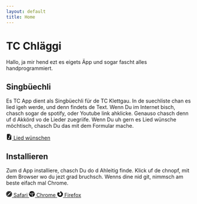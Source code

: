 ```yaml
---
layout: default
title: Home
---
```

# TC Chläggi

Hallo, ja mir hend ezt es eigets Äpp und sogar fascht alles handprogrammiert.

## Singbüechli

Es TC App dient als Singbüechli für de TC Klettgau. In de suechliste chan es lied igeh werde, und denn findets de Text. Wenn Du im Internet bisch, chasch sogar de spotify, oder Youtube link ahklicke. Genauso chasch denn uf d Akkörd vo de Lieder zuegriife. Wenn Du uh gern es Lied wünsche möchtisch, chasch Du das mit dem Formular mache.

<a href="https://hafen.swisscloudhosting.ch/apps/forms/s/8JPtHedtboKwjwMcMr7F2xqP" class="btn btn-secondary" target="_blank">
    <svg xmlns="http://www.w3.org/2000/svg" width="16" height="16" fill="currentColor" class="bi bi-file-earmark-music-fill" viewBox="0 0 16 16">
        <path d="M9.293 0H4a2 2 0 0 0-2 2v12a2 2 0 0 0 2 2h8a2 2 0 0 0 2-2V4.707A1 1 0 0 0 13.707 4L10 .293A1 1 0 0 0 9.293 0zM9.5 3.5v-2l3 3h-2a1 1 0 0 1-1-1zM11 6.64v1.75l-2 .5v3.61c0 .495-.301.883-.662 1.123C7.974 13.866 7.499 14 7 14c-.5 0-.974-.134-1.338-.377-.36-.24-.662-.628-.662-1.123s.301-.883.662-1.123C6.026 11.134 6.501 11 7 11c.356 0 .7.068 1 .196V6.89a1 1 0 0 1 .757-.97l1-.25A1 1 0 0 1 11 6.64z"></path>
    </svg>
    Lied wünschen
</a>

## Installieren

Zum d App installiere, chasch Du do d Ahleitig finde. Klick uf de chnopf, mit dem Browser wo du jezt grad bruchsch. Wenns dine nid git, nimmsch am beste eifach mal Chrome.

<a href="/install/safari.html" class="btn btn-secondary">
    <svg xmlns="http://www.w3.org/2000/svg" width="16" height="16" fill="currentColor" class="bi bi-browser-safari" viewBox="0 0 16 16">
  		<path d="M8 16A8 8 0 1 0 8 0a8 8 0 0 0 0 16Zm.25-14.75v1.5a.25.25 0 0 1-.5 0v-1.5a.25.25 0 0 1 .5 0Zm0 12v1.5a.25.25 0 1 1-.5 0v-1.5a.25.25 0 1 1 .5 0ZM4.5 1.938a.25.25 0 0 1 .342.091l.75 1.3a.25.25 0 0 1-.434.25l-.75-1.3a.25.25 0 0 1 .092-.341Zm6 10.392a.25.25 0 0 1 .341.092l.75 1.299a.25.25 0 1 1-.432.25l-.75-1.3a.25.25 0 0 1 .091-.34ZM2.28 4.408l1.298.75a.25.25 0 0 1-.25.434l-1.299-.75a.25.25 0 0 1 .25-.434Zm10.392 6 1.299.75a.25.25 0 1 1-.25.434l-1.3-.75a.25.25 0 0 1 .25-.434ZM1 8a.25.25 0 0 1 .25-.25h1.5a.25.25 0 0 1 0 .5h-1.5A.25.25 0 0 1 1 8Zm12 0a.25.25 0 0 1 .25-.25h1.5a.25.25 0 1 1 0 .5h-1.5A.25.25 0 0 1 13 8ZM2.03 11.159l1.298-.75a.25.25 0 0 1 .25.432l-1.299.75a.25.25 0 0 1-.25-.432Zm10.392-6 1.299-.75a.25.25 0 1 1 .25.433l-1.3.75a.25.25 0 0 1-.25-.434ZM4.5 14.061a.25.25 0 0 1-.092-.341l.75-1.3a.25.25 0 0 1 .434.25l-.75 1.3a.25.25 0 0 1-.342.091Zm6-10.392a.25.25 0 0 1-.091-.342l.75-1.299a.25.25 0 1 1 .432.25l-.75 1.3a.25.25 0 0 1-.341.09ZM6.494 1.415l.13.483a.25.25 0 1 1-.483.13l-.13-.483a.25.25 0 0 1 .483-.13ZM9.86 13.972l.13.483a.25.25 0 1 1-.483.13l-.13-.483a.25.25 0 0 1 .483-.13ZM3.05 3.05a.25.25 0 0 1 .354 0l.353.354a.25.25 0 0 1-.353.353l-.354-.353a.25.25 0 0 1 0-.354Zm9.193 9.193a.25.25 0 0 1 .353 0l.354.353a.25.25 0 1 1-.354.354l-.353-.354a.25.25 0 0 1 0-.353ZM1.545 6.01l.483.13a.25.25 0 1 1-.13.483l-.483-.13a.25.25 0 1 1 .13-.482Zm12.557 3.365.483.13a.25.25 0 1 1-.13.483l-.483-.13a.25.25 0 1 1 .13-.483Zm-12.863.436a.25.25 0 0 1 .176-.306l.483-.13a.25.25 0 1 1 .13.483l-.483.13a.25.25 0 0 1-.306-.177Zm12.557-3.365a.25.25 0 0 1 .176-.306l.483-.13a.25.25 0 1 1 .13.483l-.483.13a.25.25 0 0 1-.306-.177ZM3.045 12.944a.299.299 0 0 1-.029-.376l3.898-5.592a.25.25 0 0 1 .062-.062l5.602-3.884a.278.278 0 0 1 .392.392L9.086 9.024a.25.25 0 0 1-.062.062l-5.592 3.898a.299.299 0 0 1-.382-.034l-.005-.006Zm3.143 1.817a.25.25 0 0 1-.176-.306l.129-.483a.25.25 0 0 1 .483.13l-.13.483a.25.25 0 0 1-.306.176ZM9.553 2.204a.25.25 0 0 1-.177-.306l.13-.483a.25.25 0 1 1 .483.13l-.13.483a.25.25 0 0 1-.306.176Z"/>
	</svg>
    Safari
</a>

<a href="/install/chrome.html" class="btn btn-secondary">
    <svg xmlns="http://www.w3.org/2000/svg" width="16" height="16" fill="currentColor" class="bi bi-browser-chrome" viewBox="0 0 16 16">
  		<path fill-rule="evenodd" d="M16 8a8.001 8.001 0 0 1-7.022 7.94l1.902-7.098a2.995 2.995 0 0 0 .05-1.492A2.977 2.977 0 0 0 10.237 6h5.511A8 8 0 0 1 16 8ZM0 8a8 8 0 0 0 7.927 8l1.426-5.321a2.978 2.978 0 0 1-.723.255 2.979 2.979 0 0 1-1.743-.147 2.986 2.986 0 0 1-1.043-.7L.633 4.876A7.975 7.975 0 0 0 0 8Zm5.004-.167L1.108 3.936A8.003 8.003 0 0 1 15.418 5H8.066a2.979 2.979 0 0 0-1.252.243 2.987 2.987 0 0 0-1.81 2.59ZM8 10a2 2 0 1 0 0-4 2 2 0 0 0 0 4Z"/>
	</svg>
    Chrome
</a>

<a href="/install/firefox.html" class="btn btn-secondary">
    <svg xmlns="http://www.w3.org/2000/svg" width="16" height="16" fill="currentColor" class="bi bi-browser-firefox" viewBox="0 0 16 16">
  		<path d="M13.384 3.408c.535.276 1.22 1.152 1.556 1.963a7.98 7.98 0 0 1 .503 3.897l-.009.077a8.533 8.533 0 0 1-.026.224A7.758 7.758 0 0 1 .006 8.257v-.04c.016-.363.055-.724.114-1.082.01-.074.075-.42.09-.489l.01-.051a6.551 6.551 0 0 1 1.041-2.35c.217-.31.46-.6.725-.87.233-.238.487-.456.758-.65a1.5 1.5 0 0 1 .26-.137c-.018.268-.04 1.553.268 1.943h.003a5.744 5.744 0 0 1 1.868-1.443 3.597 3.597 0 0 0 .021 1.896c.07.047.137.098.2.152.107.09.226.207.454.433l.068.066.009.009a1.933 1.933 0 0 0 .213.18c.383.287.943.563 1.306.741.201.1.342.168.359.193l.004.008c-.012.193-.695.858-.933.858-2.206 0-2.564 1.335-2.564 1.335.087.997.714 1.839 1.517 2.357a3.72 3.72 0 0 0 .439.241c.076.034.152.065.228.094.325.115.665.18 1.01.194 3.043.143 4.155-2.804 3.129-4.745v-.001a3.005 3.005 0 0 0-.731-.9 2.945 2.945 0 0 0-.571-.37l-.003-.002a2.679 2.679 0 0 1 1.87.454 3.915 3.915 0 0 0-3.396-1.983c-.078 0-.153.005-.23.01l-.042.003V4.31h-.002a3.882 3.882 0 0 0-.8.14 6.454 6.454 0 0 0-.333-.314 2.321 2.321 0 0 0-.2-.152 3.594 3.594 0 0 1-.088-.383 4.88 4.88 0 0 1 1.352-.289l.05-.003c.052-.004.125-.01.205-.012C7.996 2.212 8.733.843 10.17.002l-.003.005.003-.001.002-.002h.002l.002-.002a.028.028 0 0 1 .015 0 .02.02 0 0 1 .012.007 2.408 2.408 0 0 0 .206.48c.06.103.122.2.183.297.49.774 1.023 1.379 1.543 1.968.771.874 1.512 1.715 2.036 3.02l-.001-.013a8.06 8.06 0 0 0-.786-2.353Z"/>
	</svg>
    Firefox
</a>